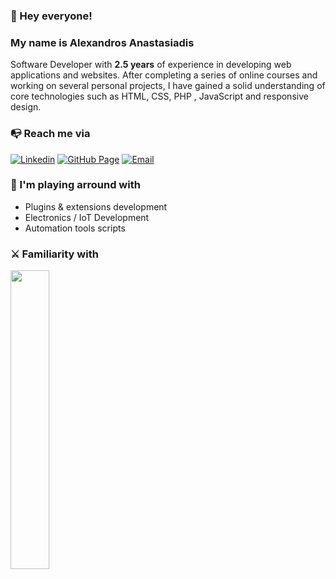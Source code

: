 ### 👋 Hey everyone!

### My name is Alexandros Anastasiadis
Software Developer with **2.5 years** of experience in developing web applications and websites. After completing a series of online courses and working on several personal projects, I have gained a solid understanding of core technologies such as HTML, CSS, PHP , JavaScript and responsive design.
 
 
 ### 📭 Reach me via

[![Linkedin](https://img.shields.io/badge/LinkedIn-2396ed?logo=linkedin&logoColor=fff&style=flat)](https://linkedin.com/in/alexanastagr) 
[![GitHub Page](https://img.shields.io/badge/GitHub&nbsp;Page-2396ed?logo=github&logoColor=fff&style=flat)](alexanastagr.github.io) 
[![Email](https://img.shields.io/badge/Email-2396ed?logo=gmail&logoColor=fff&style=flat)](mailto:software@alexanasta.gr) 


### 🚀 I'm playing arround with

- Plugins & extensions development
- Electronics / IoT Development
- Automation tools scripts


### ⚔️ Familiarity with

<img width="35%" src="https://skillicons.dev/icons?i=bash,php,mysql,laravel,alpinejs,react,redux,electron,materialui,tailwind,js,ts,docker,git&perline=7"/>




